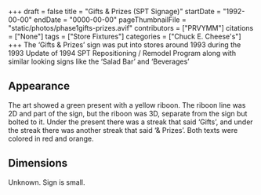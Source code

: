 +++
draft = false
title = "Gifts & Prizes (SPT Signage)"
startDate = "1992-00-00"
endDate = "0000-00-00"
pageThumbnailFile = "static/photos/phase1gifts-prizes.avif"
contributors = ["PRVYMM"]
citations = ["None"]
tags = ["Store Fixtures"]
categories = ["Chuck E. Cheese's"]
+++
The ‘Gifts & Prizes’ sign was put into stores around 1993 during the 1993 Update of 1994 SPT Repositioning / Remodel Program along with similar looking signs like the ‘Salad Bar’ and ‘Beverages’

## Appearance

The art showed a green present with a yellow riboon. The riboon line was 2D and part of the sign, but the riboon was 3D, separate from the sign but bolted to it. Under the present there was a streak that said ‘Gifts’, and under the streak there was another streak that said ‘& Prizes’. Both texts were colored in red and orange.

## Dimensions

Unknown. Sign is small.
